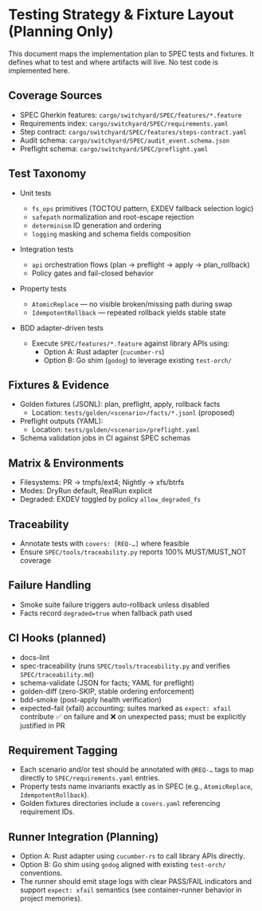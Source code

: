 # Testing Strategy & Fixture Layout (Planning Only)

This document maps the implementation plan to SPEC tests and fixtures. It defines what to test and where artifacts will live. No test code is implemented here.

## Coverage Sources

- SPEC Gherkin features: `cargo/switchyard/SPEC/features/*.feature`
- Requirements index: `cargo/switchyard/SPEC/requirements.yaml`
- Step contract: `cargo/switchyard/SPEC/features/steps-contract.yaml`
- Audit schema: `cargo/switchyard/SPEC/audit_event.schema.json`
- Preflight schema: `cargo/switchyard/SPEC/preflight.yaml`

## Test Taxonomy

- Unit tests
  - `fs_ops` primitives (TOCTOU pattern, EXDEV fallback selection logic)
  - `safepath` normalization and root-escape rejection
  - `determinism` ID generation and ordering
  - `logging` masking and schema fields composition

- Integration tests
  - `api` orchestration flows (plan → preflight → apply → plan_rollback)
  - Policy gates and fail-closed behavior

- Property tests
  - `AtomicReplace` — no visible broken/missing path during swap
  - `IdempotentRollback` — repeated rollback yields stable state

- BDD adapter-driven tests
  - Execute `SPEC/features/*.feature` against library APIs using:
    - Option A: Rust adapter (`cucumber-rs`)
    - Option B: Go shim (`godog`) to leverage existing `test-orch/`

## Fixtures & Evidence

- Golden fixtures (JSONL): plan, preflight, apply, rollback facts
  - Location: `tests/golden/<scenario>/facts/*.jsonl` (proposed)
- Preflight outputs (YAML):
  - Location: `tests/golden/<scenario>/preflight.yaml`
- Schema validation jobs in CI against SPEC schemas

## Matrix & Environments

- Filesystems: PR → tmpfs/ext4; Nightly → xfs/btrfs
- Modes: DryRun default, RealRun explicit
- Degraded: EXDEV toggled by policy `allow_degraded_fs`

## Traceability

- Annotate tests with `covers: [REQ-…]` where feasible
- Ensure `SPEC/tools/traceability.py` reports 100% MUST/MUST_NOT coverage

## Failure Handling

- Smoke suite failure triggers auto-rollback unless disabled
- Facts record `degraded=true` when fallback path used

## CI Hooks (planned)

- docs-lint
- spec-traceability (runs `SPEC/tools/traceability.py` and verifies `SPEC/traceability.md`)
- schema-validate (JSON for facts; YAML for preflight)
- golden-diff (zero-SKIP, stable ordering enforcement)
- bdd-smoke (post-apply health verification)
- expected-fail (xfail) accounting: suites marked as `expect: xfail` contribute ✅ on failure and ❌ on unexpected pass; must be explicitly justified in PR

## Requirement Tagging

- Each scenario and/or test should be annotated with `@REQ-…` tags to map directly to `SPEC/requirements.yaml` entries.
- Property tests name invariants exactly as in SPEC (e.g., `AtomicReplace`, `IdempotentRollback`).
- Golden fixtures directories include a `covers.yaml` referencing requirement IDs.

## Runner Integration (Planning)

- Option A: Rust adapter using `cucumber-rs` to call library APIs directly.
- Option B: Go shim using `godog` aligned with existing `test-orch/` conventions.
- The runner should emit stage logs with clear PASS/FAIL indicators and support `expect: xfail` semantics (see container-runner behavior in project memories).
